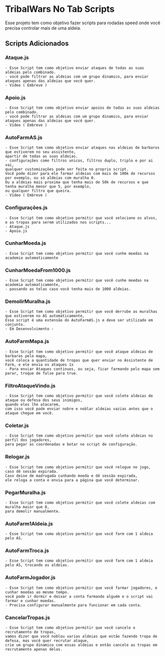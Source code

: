 # TribalWars No Tab Scripts

Esse projeto tem como objetivo fazer scripts para rodadas speed onde você precisa controlar mais de uma aldeia.

## Scripts Adicionados 

### Ataque.js

```
- Esse Script tem como objetivo enviar ataques de todas as suas aldeias pelo combinado.
- você pode filtrar as aldeias com um grupo dinamico, para enviar ataques apenas das aldeias que você quer.
- Vídeo ( Embreve )
```

### Apoio.js

```
- Esse Script tem como objetivo enviar apoios de todas as suas aldeias pelo combinado.
- você pode filtrar as aldeias com um grupo dinamico, para enviar ataques apenas das aldeias que você quer.
- Vídeo ( Embreve )
```

### AutoFarmAS.js

```
- Esse Script tem como objetivo enviar ataques nas aldeias de barbaros que estiverem no seu assistente,
apartir de todas as suas aldeias.
- configurações como filtros unicos, filtros duplo, triplo e por ai vai,
qualquer customizações pode ser feita no proprio script.
Você pode dizer para ele farmar aldeias com mais de 100k de recursos por exemplo, ou só aldeias com muralha 0.
Ou a aldeias mais proxima que tenha mais de 50k de recursos e que tenha muralha menor que 5, por exemplo,
ou qualquer filtro que queira.
- Vídeo ( Embreve )
```

### Configurações.js

```
- Esse Script tem como objetivo permitir que você selecione os alvos,
e as tropas para serem utilizados nos scripts...
- Ataque.js
- Apoio.js
```

### CunharMoeda.js

```
- Esse Script tem como objetivo permitir que você cunhe moedas na academia automaticamente
```

### CunharMoedaFrom1000.js

```
- Esse Script tem como objetivo permitir que você cunhe moedas na academia automaticamente,
- passando as telas caso você tenha mais de 1000 aldeias.
```


### DemolirMuralha.js

```
- Esse Script tem como objetivo permitir que você derrube as muralhas que estiverem no AS automaticamente,
Esse script é uma extensão do AutoFarmAS.js e deve ser utilizado em conjunto.
- Em Desenvolvimento -
```

### AutoFarmMapa.js

```
- Esse Script tem como objetivo permitir que você ataque aldeias de barbaros pelo mapa,
você coloca a quantidade de tropas que quer enviar no Assistente de Farm, e ele envia os ataques 1x
- Para enviar Ataques continuos, ou seja, ficar farmando pelo mapa sem parar, troque de false para true.
```

### FiltroAtaqueVindo.js

```
- Esse Script tem como objetivo permitir que você colete aldeias de ataque ou defesa dos seus inimigos,
quando eles lhe atacarem,
com isso você pode enviar nobre e noblar aldeias vazias antes que o ataque chegue em você.
```

### Coletar.js

```
- Esse Script tem como objetivo permitir que você colete aldeias no perfil dos jogadores,
para pegar as coordenadas e botar no script de configuração.
```

### Relogar.js

```
- Esse Script tem como objetivo permitir que você relogue no jogo, caso dê sessão expirada.
Caso deixe de madrugada cunhando moeda e dê sessão expirada,
ele reloga a conta e envia para a página que você determinar.
```

### PegarMuralha.js

```
- Esse Script tem como objetivo permitir que você colete aldeias com muralha maior que 0,
para demolir manualmente.
```

### AutoFarm1Aldeia.js

```
- Esse Script tem como objetivo permitir que você farm com 1 aldeia pelo AS.
```

### AutoFarmTroca.js

```
- Esse Script tem como objetivo permitir que você farm com 1 aldeia pelo AS, trocando as aldeias.
```

### AutoFarmJogador.js

```
- Esse Script tem como objetivo permitir que você farmar jogadores, e cunhar moedas ao mesmo tempo.
você pode ir dormir e deixar a conta farmando alguém e o script vai farmar e cunhar moedas.
- Precisa configurar manualmente para funcionar em cada conta.
```

### CancelarTropas.js

```
- Esse Script tem como objetivo permitir que você cancele o recrutamento de tropas,
vamos dizer que você noblou varias aldeias que estão fazendo tropa de defesa, mas você quer recrutar ataque,
crie um grupo dinamico com essas aldeias e então cancele as tropas em recrutamento apenas delas.
```
